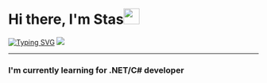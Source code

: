 <h1 align="left">Hi there, I'm Stas<img src="https://github.com/blackcater/blackcater/raw/main/images/Hi.gif" height="32"/></h1>
<div>      
  <a href="https://git.io/typing-svg"><img src="https://readme-typing-svg.herokuapp.com?font=Fira+Code&duration=1000&color=ADB5BD&&size=42&weight=500background=22272E00&center=true&multiline=true&width=200&height=200&lines=EAT;SLEEP;CODE;REPEAT" alt="Typing SVG" /></a>
  <img src="https://github-readme-stats.vercel.app/api?username=Chetverukhin&theme=dark"/>      
</div>
<hr>
<h3>I'm currently learning for .NET/C# developer</h3>
